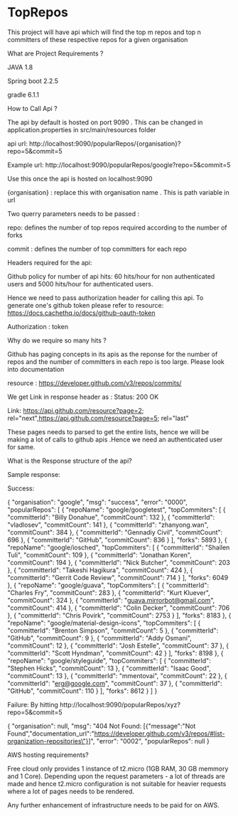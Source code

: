 # TopRepos
This project will have api which will find the top m repos and top n committers of these respective repos for a given organisation

What are Project Requirements ?

JAVA 1.8

Spring boot 2.2.5

gradle 6.1.1

How to Call Api ?

The api by default is hosted on port 9090 . This can be changed in application.properties in src/main/resources folder

api url: http://localhost:9090/popularRepos/{organisation}?repo=5&commit=5

Example url: http://localhost:9090/popularRepos/google?repo=5&commit=5

Use this once the api is hosted on localhost:9090

{organisation} : replace this with organisation name . This is path variable in url

Two querry parameters needs to be passed :

repo: defines the number of top repos required according to the number of forks

commit : defines the number of top committers for each repo

Headers required for the api:

Github policy for number of api hits: 60 hits/hour for non authenticated users and 5000 hits/hour for authenticated users. 

Hence we need to pass authorization header for calling this api. To generate one's github token please refer to resource: https://docs.cachethq.io/docs/github-oauth-token

Authorization : token

Why do we require so many hits ?

Github has paging concepts in its apis as the reponse for the number of repos and the number of committers in each repo is too large. Please look into documentation 

resource : https://developer.github.com/v3/repos/commits/

We get Link in response header as : Status: 200 OK

Link: <https://api.github.com/resource?page=2>; rel="next",<https://api.github.com/resource?page=5>; rel="last"

These pages needs to parsed to get the entire lists, hence we will be making a lot of calls to github apis .Hence we need an authenticated user for same.

What is the Response structure of the api?

Sample response:

Success: 

{
    "organisation": "google",
    "msg": "success",
    "error": "0000",
    "popularRepos": [
        {
            "repoName": "google/googletest",
            "topCommiters": [
                {
                    "committerId": "Billy Donahue",
                    "commitCount": 132
                },
                {
                    "committerId": "vladlosev",
                    "commitCount": 141
                },
                {
                    "committerId": "zhanyong.wan",
                    "commitCount": 384
                },
                {
                    "committerId": "Gennadiy Civil",
                    "commitCount": 696
                },
                {
                    "committerId": "GitHub",
                    "commitCount": 836
                }
            ],
            "forks": 5893
        },
        {
            "repoName": "google/iosched",
            "topCommiters": [
                {
                    "committerId": "Shailen Tuli",
                    "commitCount": 109
                },
                {
                    "committerId": "Jonathan Koren",
                    "commitCount": 194
                },
                {
                    "committerId": "Nick Butcher",
                    "commitCount": 203
                },
                {
                    "committerId": "Takeshi Hagikura",
                    "commitCount": 424
                },
                {
                    "committerId": "Gerrit Code Review",
                    "commitCount": 714
                }
            ],
            "forks": 6049
        },
        {
            "repoName": "google/guava",
            "topCommiters": [
                {
                    "committerId": "Charles Fry",
                    "commitCount": 283
                },
                {
                    "committerId": "Kurt Kluever",
                    "commitCount": 324
                },
                {
                    "committerId": "guava.mirrorbot@gmail.com",
                    "commitCount": 414
                },
                {
                    "committerId": "Colin Decker",
                    "commitCount": 706
                },
                {
                    "committerId": "Chris Povirk",
                    "commitCount": 2753
                }
            ],
            "forks": 8183
        },
        {
            "repoName": "google/material-design-icons",
            "topCommiters": [
                {
                    "committerId": "Brenton Simpson",
                    "commitCount": 5
                },
                {
                    "committerId": "GitHub",
                    "commitCount": 9
                },
                {
                    "committerId": "Addy Osmani",
                    "commitCount": 12
                },
                {
                    "committerId": "Josh Estelle",
                    "commitCount": 37
                },
                {
                    "committerId": "Scott Hyndman",
                    "commitCount": 42
                }
            ],
            "forks": 8198
        },
        {
            "repoName": "google/styleguide",
            "topCommiters": [
                {
                    "committerId": "Stephen Hicks",
                    "commitCount": 13
                },
                {
                    "committerId": "Isaac Good",
                    "commitCount": 13
                },
                {
                    "committerId": "mmentovai",
                    "commitCount": 22
                },
                {
                    "committerId": "erg@google.com",
                    "commitCount": 37
                },
                {
                    "committerId": "GitHub",
                    "commitCount": 110
                }
            ],
            "forks": 8612
        }
    ]
}

Failure: By hitting http://localhost:9090/popularRepos/xyz?repo=5&commit=5 

{
    "organisation": null,
    "msg": "404 Not Found: [{\"message\":\"Not Found\",\"documentation_url\":\"https://developer.github.com/v3/repos/#list-organization-repositories\"}]",
    "error": "0002",
    "popularRepos": null
}

AWS hosting requirements?

Free cloud only provides 1 instance of t2.micro (1GB RAM, 30 GB memmory and 1 Core). Depending upon the request parameters - a lot of threads are made and hence t2.micro configuration is not suitable for heavier requests where a lot of pages needs to be rendered.

Any further enhancement of infrastructure needs to be paid for on AWS.








